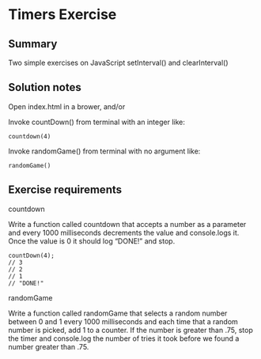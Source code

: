 # Timers Exercise

## Summary

Two simple exercises on JavaScript setInterval() and clearInterval()

## Solution notes

Open index.html in a brower, and/or

Invoke countDown() from terminal with an integer like:

    countdown(4)

Invoke randomGame() from terminal with no argument like:

    randomGame()

## Exercise requirements

countdown

Write a function called countdown that accepts a number as a parameter and every 1000 milliseconds decrements the value and console.logs it. Once the value is 0 it should log “DONE!” and stop.

```
countDown(4);
// 3
// 2
// 1
// "DONE!"
```

randomGame

Write a function called randomGame that selects a random number between 0 and 1 every 1000 milliseconds and each time that a random number is picked, add 1 to a counter. If the number is greater than .75, stop the timer and console.log the number of tries it took before we found a number greater than .75.
